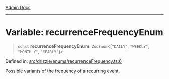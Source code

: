 [Admin Docs](/)

***

# Variable: recurrenceFrequencyEnum

> `const` **recurrenceFrequencyEnum**: `ZodEnum`\<\[`"DAILY"`, `"WEEKLY"`, `"MONTHLY"`, `"YEARLY"`\]\>

Defined in: [src/drizzle/enums/recurrenceFrequency.ts:6](https://github.com/Sourya07/talawa-api/blob/3df16fa5fb47e8947dc575f048aef648ae9ebcf8/src/drizzle/enums/recurrenceFrequency.ts#L6)

Possible variants of the frequency of a recurring event.
